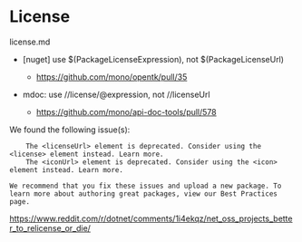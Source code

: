 # License

license.md

*   [nuget] use $(PackageLicenseExpression), not $(PackageLicenseUrl)

    *   https://github.com/mono/opentk/pull/35

*   mdoc: use //license/@expression, not //licenseUrl

    *   https://github.com/mono/api-doc-tools/pull/578


We found the following issue(s):

```
    The <licenseUrl> element is deprecated. Consider using the <license> element instead. Learn more.
    The <iconUrl> element is deprecated. Consider using the <icon> element instead. Learn more.
```

```
We recommend that you fix these issues and upload a new package. To learn more about authoring great packages, view our Best Practices page.
```


https://www.reddit.com/r/dotnet/comments/1i4ekqz/net_oss_projects_better_to_relicense_or_die/